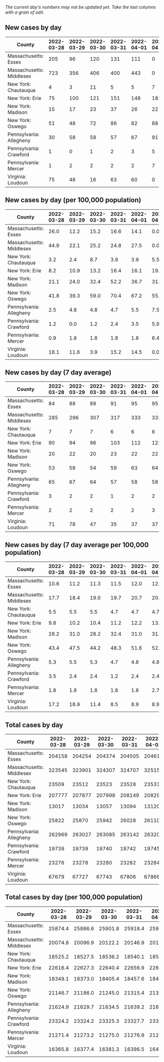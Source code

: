 _The current day's numbers may not be updated yet. Take the last columns with a grain of salt._
## New cases by day

| County | 2022-03-28 | 2022-03-29 | 2022-03-30 | 2022-03-31 | 2022-04-01 | 2022-04-02 | 2022-04-03 |
| --- | --- | --- | --- | --- | --- | --- | --- |
| Massachusetts: Essex | 205 | 96 | 120 | 131 | 111 | 0 |  |
| Massachusetts: Middlesex | 723 | 356 | 406 | 400 | 443 | 0 |  |
| New York: Chautauqua | 4 | 3 | 11 | 5 | 5 | 7 |  |
| New York: Erie | 75 | 100 | 121 | 151 | 148 | 182 |  |
| New York: Madison | 15 | 17 | 23 | 37 | 26 | 22 |  |
| New York: Oswego | 51 | 48 | 72 | 86 | 82 | 68 |  |
| Pennsylvania: Allegheny | 30 | 58 | 58 | 57 | 67 | 91 |  |
| Pennsylvania: Crawford | 1 | 0 | 1 | 2 | 3 | 5 |  |
| Pennsylvania: Mercer | 1 | 2 | 2 | 2 | 2 | 7 |  |
| Virginia: Loudoun | 75 | 48 | 16 | 63 | 60 | 0 |  |

## New cases by day (per 100,000 population)

| County | 2022-03-28 | 2022-03-29 | 2022-03-30 | 2022-03-31 | 2022-04-01 | 2022-04-02 | 2022-04-03 |
| --- | --- | --- | --- | --- | --- | --- | --- |
| Massachusetts: Essex | 26.0 | 12.2 | 15.2 | 16.6 | 14.1 | 0.0 |  |
| Massachusetts: Middlesex | 44.9 | 22.1 | 25.2 | 24.8 | 27.5 | 0.0 |  |
| New York: Chautauqua | 3.2 | 2.4 | 8.7 | 3.9 | 3.9 | 5.5 |  |
| New York: Erie | 8.2 | 10.9 | 13.2 | 16.4 | 16.1 | 19.8 |  |
| New York: Madison | 21.1 | 24.0 | 32.4 | 52.2 | 36.7 | 31.0 |  |
| New York: Oswego | 41.8 | 39.3 | 59.0 | 70.4 | 67.2 | 55.7 |  |
| Pennsylvania: Allegheny | 2.5 | 4.8 | 4.8 | 4.7 | 5.5 | 7.5 |  |
| Pennsylvania: Crawford | 1.2 | 0.0 | 1.2 | 2.4 | 3.5 | 5.9 |  |
| Pennsylvania: Mercer | 0.9 | 1.8 | 1.8 | 1.8 | 1.8 | 6.4 |  |
| Virginia: Loudoun | 18.1 | 11.6 | 3.9 | 15.2 | 14.5 | 0.0 |  |

## New cases by day (7 day average)

| County | 2022-03-28 | 2022-03-29 | 2022-03-30 | 2022-03-31 | 2022-04-01 | 2022-04-02 | 2022-04-03 |
| --- | --- | --- | --- | --- | --- | --- | --- |
| Massachusetts: Essex | 84 | 88 | 89 | 91 | 95 | 95 |  |
| Massachusetts: Middlesex | 285 | 296 | 307 | 317 | 333 | 333 |  |
| New York: Chautauqua | 7 | 7 | 7 | 6 | 6 | 6 |  |
| New York: Erie | 90 | 94 | 96 | 103 | 112 | 122 |  |
| New York: Madison | 20 | 22 | 20 | 23 | 22 | 22 |  |
| New York: Oswego | 53 | 58 | 54 | 59 | 63 | 64 |  |
| Pennsylvania: Allegheny | 65 | 67 | 64 | 57 | 58 | 58 |  |
| Pennsylvania: Crawford | 3 | 2 | 2 | 1 | 2 | 2 |  |
| Pennsylvania: Mercer | 2 | 2 | 2 | 2 | 2 | 3 |  |
| Virginia: Loudoun | 71 | 78 | 47 | 35 | 37 | 37 |  |

## New cases by day (7 day average per 100,000 population)

| County | 2022-03-28 | 2022-03-29 | 2022-03-30 | 2022-03-31 | 2022-04-01 | 2022-04-02 | 2022-04-03 |
| --- | --- | --- | --- | --- | --- | --- | --- |
| Massachusetts: Essex | 10.6 | 11.2 | 11.3 | 11.5 | 12.0 | 12.0 |  |
| Massachusetts: Middlesex | 17.7 | 18.4 | 19.0 | 19.7 | 20.7 | 20.7 |  |
| New York: Chautauqua | 5.5 | 5.5 | 5.5 | 4.7 | 4.7 | 4.7 |  |
| New York: Erie | 9.8 | 10.2 | 10.4 | 11.2 | 12.2 | 13.3 |  |
| New York: Madison | 28.2 | 31.0 | 28.2 | 32.4 | 31.0 | 31.0 |  |
| New York: Oswego | 43.4 | 47.5 | 44.2 | 48.3 | 51.6 | 52.4 |  |
| Pennsylvania: Allegheny | 5.3 | 5.5 | 5.3 | 4.7 | 4.8 | 4.8 |  |
| Pennsylvania: Crawford | 3.5 | 2.4 | 2.4 | 1.2 | 2.4 | 2.4 |  |
| Pennsylvania: Mercer | 1.8 | 1.8 | 1.8 | 1.8 | 1.8 | 2.7 |  |
| Virginia: Loudoun | 17.2 | 18.9 | 11.4 | 8.5 | 8.9 | 8.9 |  |

## Total cases by day

| County | 2022-03-28 | 2022-03-29 | 2022-03-30 | 2022-03-31 | 2022-04-01 | 2022-04-02 | 2022-04-03 |
| --- | --- | --- | --- | --- | --- | --- | --- |
| Massachusetts: Essex | 204158 | 204254 | 204374 | 204505 | 204616 | 204616 |  |
| Massachusetts: Middlesex | 323545 | 323901 | 324307 | 324707 | 325150 | 325150 |  |
| New York: Chautauqua | 23509 | 23512 | 23523 | 23528 | 23533 | 23540 |  |
| New York: Erie | 207777 | 207877 | 207998 | 208149 | 208297 | 208479 |  |
| New York: Madison | 13017 | 13034 | 13057 | 13094 | 13120 | 13142 |  |
| New York: Oswego | 25822 | 25870 | 25942 | 26028 | 26110 | 26178 |  |
| Pennsylvania: Allegheny | 262969 | 263027 | 263085 | 263142 | 263209 | 263300 |  |
| Pennsylvania: Crawford | 19739 | 19739 | 19740 | 19742 | 19745 | 19750 |  |
| Pennsylvania: Mercer | 23276 | 23278 | 23280 | 23282 | 23284 | 23291 |  |
| Virginia: Loudoun | 67679 | 67727 | 67743 | 67806 | 67866 | 67866 |  |

## Total cases by day (per 100,000 population)

| County | 2022-03-28 | 2022-03-29 | 2022-03-30 | 2022-03-31 | 2022-04-01 | 2022-04-02 | 2022-04-03 |
| --- | --- | --- | --- | --- | --- | --- | --- |
| Massachusetts: Essex | 25874.4 | 25886.6 | 25901.8 | 25918.4 | 25932.5 | 25932.5 |  |
| Massachusetts: Middlesex | 20074.8 | 20096.9 | 20122.1 | 20146.9 | 20174.4 | 20174.4 |  |
| New York: Chautauqua | 18525.2 | 18527.5 | 18536.2 | 18540.1 | 18544.1 | 18549.6 |  |
| New York: Erie | 22616.4 | 22627.3 | 22640.4 | 22656.9 | 22673.0 | 22692.8 |  |
| New York: Madison | 18349.1 | 18373.0 | 18405.4 | 18457.6 | 18494.2 | 18525.3 |  |
| New York: Oswego | 21146.7 | 21186.0 | 21245.0 | 21315.4 | 21382.5 | 21438.2 |  |
| Pennsylvania: Allegheny | 21624.9 | 21629.7 | 21634.5 | 21639.2 | 21644.7 | 21652.2 |  |
| Pennsylvania: Crawford | 23324.2 | 23324.2 | 23325.3 | 23327.7 | 23331.2 | 23337.2 |  |
| Pennsylvania: Mercer | 21271.4 | 21273.2 | 21275.0 | 21276.9 | 21278.7 | 21285.1 |  |
| Virginia: Loudoun | 16365.8 | 16377.4 | 16381.3 | 16396.5 | 16411.0 | 16411.0 |  |
